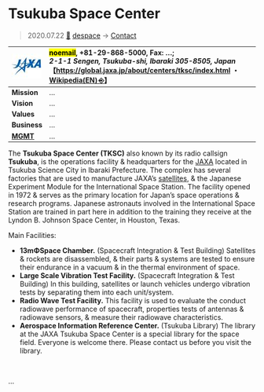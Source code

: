 # Tsukuba Space Center
> 2020.07.22 [🚀](../index/index.md) [despace](index.md) → [Contact](contact.md)

|[![](f/con/j/jaxa_logo1_thumb.jpg)](f/con/j/jaxa_logo1.png)|<mark>noemail</mark>, +81-29-868-5000, Fax: …;<br> *2-1-1 Sengen, Tsukuba-shi, Ibaraki 305-8505, Japan*<br> 【<https://global.jaxa.jp/about/centers/tksc/index.html> ・ [Wikipedia(EN) ⎆](https://en.wikipedia.org/wiki/Tsukuba_Space_Center)】|
|:--|:--|
|**Mission**|…|
|**Vision**|…|
|**Values**|…|
|**Business**|…|
|**[MGMT](mgmt.md)**|…|

The **Tsukuba Space Center (TKSC)** also known by its radio callsign **Tsukuba**, is the operations facility & headquarters for the [JAXA](zz_jaxa.md) located in Tsukuba Science City in Ibaraki Prefecture. The complex has several factories that are used to manufacture JAXA’s [satellites](sc.md), & the Japanese Experiment Module for the International Space Station. The facility opened in 1972 & serves as the primary location for Japan’s space operations & research programs. Japanese astronauts involved in the International Space Station are trained in part here in addition to the training they receive at the Lyndon B. Johnson Space Center, in Houston, Texas.

Main Facilities:

   - **13mΦSpace Chamber.** (Spacecraft Integration & Test Building) Satellites & rockets are disassembled, & their parts & systems are tested to ensure their endurance in a vacuum & in the thermal environment of space.
   - **Large Scale Vibration Test Facility.** (Spacecraft Integration & Test Building) In this building, satellites or launch vehicles undergo vibration tests by separating them into each unit/system.
   - **Radio Wave Test Facility.** This facility is used to evaluate the conduct radiowave performance of spacecraft, properties tests of antennas & radiowave sensors, & measure their radiowave characteristics.
   - **Aerospace Information Reference Center.** (Tsukuba Library) The library at the JAXA Tsukuba Space Center is a special library for the space field. Everyone is welcome there. Please contact us before you visit the library.

<p style="page-break-after:always"> </p>

…

